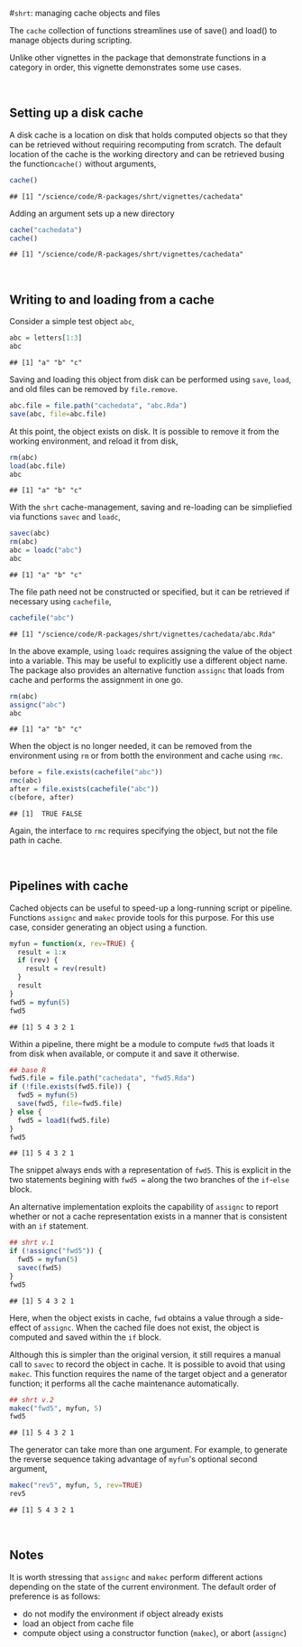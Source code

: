 #`shrt`: managing cache objects and files

The `cache` collection of functions streamlines use of save() and load() to manage objects during scripting. 

Unlike other vignettes in the package that demonstrate functions in a category in order, this vignette demonstrates some use cases.






&nbsp;
## Setting up a disk cache

A disk cache is a location on disk that holds computed objects so that they can be retrieved without requiring recomputing from scratch. The default location of the cache is the working directory and can be retrieved busing the function`cache()` without arguments,


```r
cache()
```

```
## [1] "/science/code/R-packages/shrt/vignettes/cachedata"
```

Adding an argument sets up a new directory


```r
cache("cachedata")
cache()
```

```
## [1] "/science/code/R-packages/shrt/vignettes/cachedata"
```




&nbsp;
## Writing to and loading from a cache

Consider a simple test object `abc`,


```r
abc = letters[1:3]
abc
```

```
## [1] "a" "b" "c"
```

Saving and loading this object from disk can be performed using `save`, `load`, and old files can be removed by `file.remove`.


```r
abc.file = file.path("cachedata", "abc.Rda")
save(abc, file=abc.file)
```

At this point, the object exists on disk. It is possible to remove it from the working environment, and reload it from disk,


```r
rm(abc)
load(abc.file)
abc
```

```
## [1] "a" "b" "c"
```

With the `shrt` cache-management, saving and re-loading can be simpliefied via functions `savec` and `loadc`, 


```r
savec(abc)
rm(abc)
abc = loadc("abc")
abc
```

```
## [1] "a" "b" "c"
```

The file path need not be constructed or specified, but it can be retrieved if necessary using `cachefile`,


```r
cachefile("abc")
```

```
## [1] "/science/code/R-packages/shrt/vignettes/cachedata/abc.Rda"
```

In the above example, using `loadc` requires assigning the value of the object into a variable. This may be useful to explicitly use a different object name. The package also provides an alternative function `assignc` that loads from cache and performs the assignment in one go.


```r
rm(abc)
assignc("abc")
abc
```

```
## [1] "a" "b" "c"
```

When the object is no longer needed, it can be removed from the environment using `rm` or from botth the environment and cache using `rmc`.


```r
before = file.exists(cachefile("abc"))
rmc(abc)
after = file.exists(cachefile("abc"))
c(before, after)
```

```
## [1]  TRUE FALSE
```

Again, the interface to `rmc` requires specifying the object, but not the file path in cache.




&nbsp;
## Pipelines with cache

Cached objects can be useful to speed-up a long-running script or pipeline. Functions `assignc` and `makec` provide tools for this purpose. For this use case, consider generating an object using a function.


```r
myfun = function(x, rev=TRUE) {
  result = 1:x
  if (rev) {
    result = rev(result)
  }
  result
}
fwd5 = myfun(5)
fwd5
```

```
## [1] 5 4 3 2 1
```

Within a pipeline, there might be a module to compute `fwd5` that loads it from disk when available, or compute it and save it otherwise.


```r
## base R
fwd5.file = file.path("cachedata", "fwd5.Rda")
if (!file.exists(fwd5.file)) {
  fwd5 = myfun(5)
  save(fwd5, file=fwd5.file)
} else {
  fwd5 = load1(fwd5.file)
}
fwd5
```

```
## [1] 5 4 3 2 1
```

The snippet always ends with a representation of `fwd5`. This is explicit in the two statements begining with `fwd5 =` along the two branches of the `if`-`else` block.

An alternative implementation exploits the capability of `assignc` to report whether or not a cache representation exists in a manner that is consistent with an `if` statement.


```r
## shrt v.1
if (!assignc("fwd5")) {
  fwd5 = myfun(5)
  savec(fwd5)
}
fwd5
```

```
## [1] 5 4 3 2 1
```

Here, when the object exists in cache, `fwd` obtains a value through a side-effect of `assignc`. When the cached file does not exist, the object is computed and saved within the `if` block.

Although this is simpler than the original version, it still requires a manual call to `savec` to record the object in cache. It is possible to avoid that using `makec`. This function requires the name of the target object and a generator function; it performs all the cache maintenance automatically.


```r
## shrt v.2
makec("fwd5", myfun, 5)
fwd5
```

```
## [1] 5 4 3 2 1
```

The generator can take more than one argument. For example, to generate the reverse sequence taking advantage of `myfun`'s optional second argument,


```r
makec("rev5", myfun, 5, rev=TRUE)
rev5
```

```
## [1] 5 4 3 2 1
```




&nbsp;
## Notes

It is worth stressing that `assignc` and `makec` perform different actions depending on the state of the current environment. The default order of preference is as follows:

 - do not modify the environment if object already exists
 - load an object from cache file
 - compute object using a constructor function (`makec`), or abort (`assignc`)







